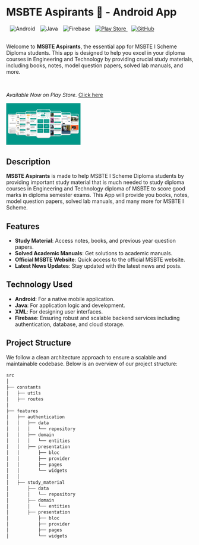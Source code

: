 <div align="left">
  <h1>MSBTE Aspirants 🚀 - Android App</h1>
  <img alt="Android" src="https://img.shields.io/badge/Android-3DDC84?style=for-the-badge&logo=android&logoColor=white" style="margin-left: 10px;">
  <img alt="Java" src="https://img.shields.io/badge/Java-007396?style=for-the-badge&logo=java&logoColor=white" style="margin-left: 10px;">
  <img alt="Firebase" src="https://img.shields.io/badge/Firebase-FFCA28?style=for-the-badge&logo=firebase&logoColor=black" style="margin-left: 10px;">
  <a href="https://play.google.com/store/apps/details?id=com.msbteapp.msbtewallah">
    <img alt="Play Store" src="https://img.shields.io/badge/Google_Play-34A853?style=for-the-badge&logo=google-play&logoColor=white" style="margin-left: 10px;">
  </a>
  <a href="https://github.com/JayeshPatil18/MSBTE-Aspirants">
    <img alt="GitHub" src="https://img.shields.io/badge/GitHub-181717?style=for-the-badge&logo=github&logoColor=white" style="margin-left: 10px;">
  </a>
</div>
</br>

Welcome to **MSBTE Aspirants**, the essential app for MSBTE I Scheme Diploma students. This app is designed to help you excel in your diploma courses in Engineering and Technology by providing crucial study materials, including books, notes, model question papers, solved lab manuals, and more.

</br>

*Available Now on Play Store.* [Click here](https://play.google.com/store/apps/details?id=com.msbteapp.msbtewallah)

[<img src="https://github.com/JayeshPatil18/MSBTE-Aspirants/blob/master/msbte-aspirants.png" alt="Available Now" width="200"/>](https://play.google.com/store/apps/details?id=com.msbteapp.msbtewallah)

## Description

**MSBTE Aspirants** is made to help MSBTE I Scheme Diploma students by providing important study material that is much needed to study diploma courses in Engineering and Technology diploma of MSBTE to score good marks in diploma semester exams. This App will provide you books, notes, model question papers, solved lab manuals, and many more for MSBTE I Scheme.

## Features

- **Study Material**: Access notes, books, and previous year question papers.
- **Solved Academic Manuals**: Get solutions to academic manuals.
- **Official MSBTE Website**: Quick access to the official MSBTE website.
- **Latest News Updates**: Stay updated with the latest news and posts.

## Technology Used

- **Android**: For a native mobile application.
- **Java**: For application logic and development.
- **XML**: For designing user interfaces.
- **Firebase**: Ensuring robust and scalable backend services including authentication, database, and cloud storage.

## Project Structure

We follow a clean architecture approach to ensure a scalable and maintainable codebase. Below is an overview of our project structure:

```plaintext
src
│
├── constants
│   ├── utils
│   ├── routes
│
├── features
│   ├── authentication
│   │   ├── data
│   │   │   └── repository
│   │   ├── domain
│   │   │   └── entities
│   │   ├── presentation
│   │       ├── bloc
│   │       ├── provider
│   │       ├── pages
│   │       └── widgets
│   │
│   ├── study_material
│       ├── data
│       │   └── repository
│       ├── domain
│       │   └── entities
│       ├── presentation
│           ├── bloc
│           ├── provider
│           ├── pages
│           └── widgets
```

